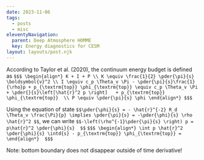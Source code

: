 ```yaml
---
date: 2023-11-06
tags:
  - posts
  - misc
eleventyNavigation:
  parent: Deep Atmosphere HOMME
  key: Energy diagnostics for CESM
layout: layouts/post.njk
---
```



According to Taylor et al. (2020), the continuum energy budget is defined as
`$$$
\begin{align*}
K + I + P \\
K \equiv \frac{1}{2} \pder{\pi}{s} \boldsymbol{v}^2 \\
I \equiv c_p \Theta_v \Pi - \pder{\pi}{s}\frac{1}{\rho}p + p_{\textrm{top}} \phi_{\textrm{top}} \equiv c_p \Theta_v \Pi + \pder{}{s}\left[\hat{r}^2 p \right]   + p_{\textrm{top}} \phi_{\textrm{top}}  \\
P \equiv \pder{\pi}{s} \phi
\end{align*}
$$$`

Using the equation of state `$$\pder{\phi}{s} = - \hat{r}^{-2} R_d \Theta_v \frac{\Pi}{p} \implies \pder{\pi}{s} = -\pder{\phi}{s} \rho \hat{r}^2 $$`,
we can write `$$-\left(\rho^{-1}\pder{\pi}{s} \right) p = p\hat{r}^2 \pder{\phi}{s}  $$`
`$$$
\begin{align*}
     \int p \hat{r}^2 \pder{\phi}{s} \intd{s} - p_{\textrm{top}} \phi_{\textrm{top}} = 
\end{align*} 
$$$`

Note: bottom boundary does not disappear outside of time derivative!
